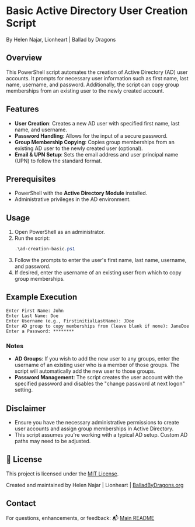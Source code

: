 # Basic Active Directory User Creation Script
   By Helen Najar, Lionheart | Ballad by Dragons

## Overview

This PowerShell script automates the creation of Active Directory (AD) user accounts. It prompts for necessary user information such as first name, last name, username, and password. Additionally, the script can copy group memberships from an existing user to the newly created account.

## Features

- **User Creation**: Creates a new AD user with specified first name, last name, and username.
- **Password Handling**: Allows for the input of a secure password.
- **Group Membership Copying**: Copies group memberships from an existing AD user to the newly created user (optional).
- **Email & UPN Setup**: Sets the email address and user principal name (UPN) to follow the standard format.

## Prerequisites

- PowerShell with the **Active Directory Module** installed.
- Administrative privileges in the AD environment.

## Usage

1. Open PowerShell as an administrator.
2. Run the script:
   ```powershell
   .\ad-creation-basic.ps1
   ```
3. Follow the prompts to enter the user's first name, last name, username, and password.
4. If desired, enter the username of an existing user from which to copy group memberships.

## Example Execution

```
Enter First Name: John
Enter Last Name: Doe
Enter Username (e.g., FirstinitialLastName): JDoe
Enter AD group to copy memberships from (leave blank if none): JaneDoe
Enter a Password: ********
```

### Notes

- **AD Groups**: If you wish to add the new user to any groups, enter the username of an existing user who is a member of those groups. The script will automatically add the new user to those groups.
- **Password Management**: The script creates the user account with the specified password and disables the "change password at next logon" setting.

## Disclaimer

- Ensure you have the necessary administrative permissions to create user accounts and assign group memberships in Active Directory.
- This script assumes you're working with a typical AD setup. Custom AD paths may need to be adjusted.

## 📜 License

This project is licensed under the [MIT License](https://github.com/balladbydragons/ActiveDirectory-Automation/blob/main/LICENSE.md).

Created and maintained by Helen Najar | Lionheart | [BalladByDragons.org](https://www.balladbydragons.org)


## **Contact**

For questions, enhancements, or feedback:
📬 [Main README](https://github.com/balladbydragons/ActiveDirectory-Automation/blob/main/README.md)

